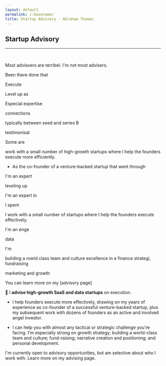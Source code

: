 ```yaml
---
layout: default
permalink: /:basename/
title: Startup Advisory · Abraham Thomas
---
```


## Startup Advisory

----

<br/>


Most advisoers are terribel.  I'm not most advisers. 

Been there done that

Execute

Level up as 

Especial expertise

connections




typically between seed and series B

testimonisal




Some are  

 work with a small number of high-growth startups where I help the founders execute more efficiently.

* As the co-founder of a venture-backed startup that went through 

I'm an expert 


leveling up


I'm an expert in 

I spent 

I work with a small number of startups where I help the founders execute effectively. 

I'm an enge

data




I'm 

buliding a rowld class team and culture 
excellence in e
finance strategi, fundraising

marketing and growth

You can learn more on my [advisory page]




🚀 I **advise high-growth SaaS and data startups** on execution.

* I help founders execute more effectively, drawing on my years of experience as co-founder of a successful venture-backed startup, plus my subsequent work with dozens of founders as an active and involved angel investor.

* I can help you with almost any tactical or strategic challenge you're facing.  I'm especially strong on growth strategy; building a world-class team and culture; fund-raising; narrative creation and positioning; and personal development. 

I'm currently open to advisory opportunities, but am selective about who I work with.  Learn more on my advising page.
